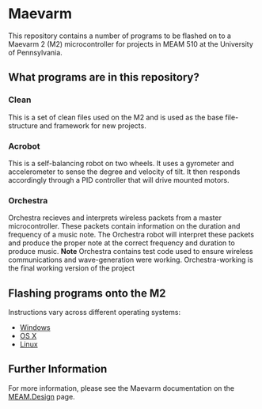 # Maevarm
This repository contains a number of programs to be flashed on to a Maevarm 2 (M2) microcontroller for projects in MEAM 510 at the University of Pennsylvania.

## What programs are in this repository?
### Clean
This is a set of clean files used on the M2 and is used as the base file-structure and framework for new projects.

### Acrobot
This is a self-balancing robot on two wheels. It uses a gyrometer and accelerometer to sense the degree and velocity of tilt. It then responds accordingly through a PID controller that will drive mounted motors.

### Orchestra
Orchestra recieves and interprets wireless packets from a master microcontroller. These packets contain information on the duration and frequency of a music note. The Orchestra robot will interpret these packets and produce the proper note at the correct frequency and duration to produce music. 
**Note**
Orchestra contains test code used to ensure wireless communications and wave-generation were working.
Orchestra-working is the final working version of the project

## Flashing programs onto the M2
Instructions vary across different operating systems:
* [Windows](http://medesign.seas.upenn.edu/index.php/Guides/MaEvArM-starting)
* [OS X](http://medesign.seas.upenn.edu/index.php/Guides/MaEvArM-starting-mac)
* [Linux](http://medesign.seas.upenn.edu/index.php/Guides/MaEvArM-starting-linux)

## Further Information
For more information, please see the Maevarm documentation on the [MEAM.Design](http://medesign.seas.upenn.edu/index.php/Guides/MaEvArM) page.